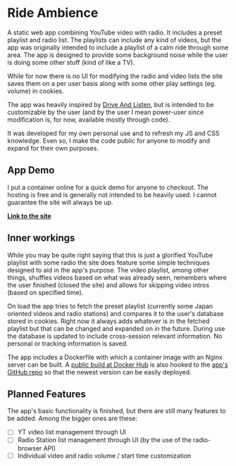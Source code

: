 # Ride Ambience

A static web app combining YouTube video with radio. It includes a preset playlist and radio list. The playlists can include any kind of videos, but the app was originally intended to include a playlist of a calm ride through some area. The app is designed to provide some background noise while the user is doing some other stuff (kind of like a TV). 

While for now there is no UI for modifying the radio and video lists the site saves them on a per user basis along with some other play settings (eg. volume) in cookies.

The app was heavily inspired by [Drive And Listen](https://driveandlisten.herokuapp.com/), but is intended to be customizable by the user (and by the user I mean power-user since modification is, for now, available mostly through code). 

It was developed for my own personal use and to refresh my JS and CSS knowledge. Even so, I make the code public for anyone to modify and expand for their own purposes.


## App Demo

I put a container online for a quick demo for anyone to checkout. The hosting is free and is generally not intended to be heavily used. I cannot guarantee the site will always be up.

**[Link to the site](http://ride-ambience-skwiwel.apps.us-east-1.starter.openshift-online.com/)**


## Inner workings

While you may be quite right saying that this is just a glorified YouTube playlist with some radio the site does feature some simple techniques designed to aid in the app's purpose. The video playlist, among other things, shuffles videos based on what was already seen, remembers where the user finished (closed the site) and allows for skipping video intros (based on specified time).

On load the app tries to fetch the preset playlist (currently some Japan oriented videos and radio stations) and compares it to the user's database stored in cookies. Right now it always adds whatever is in the fetched playlist but that can be changed and expanded on in the future. During use the database is updated to include cross-session relevant information. No personal or tracking information is saved.

The app includes a Dockerfile with which a container image with an Nginx server can be built. A [public build at Docker Hub](https://hub.docker.com/r/skwiwel/ride-ambience) is also hooked to the [app's GitHub repo](https://github.com/Skwiwel/ride-ambience) so that the newest version can be easily deployed.


## Planned Features

The app's basic functionality is finished, but there are still many features to be added. Among the bigger ones are these:
- [ ] YT video list management through UI
- [ ] Radio Station list management through UI (by the use of the radio-browser API)
- [ ] Individual video and radio volume / start time customization

